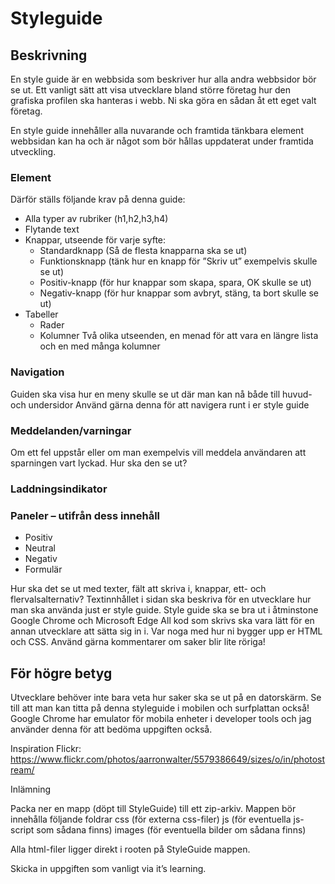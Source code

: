 # Styleguide

## Beskrivning
En style guide är en webbsida som beskriver hur alla andra webbsidor bör se ut. Ett vanligt sätt att visa utvecklare bland större företag hur den grafiska profilen ska hanteras i webb. Ni ska göra en sådan åt ett eget valt företag.


En style guide innehåller alla nuvarande och framtida tänkbara element webbsidan kan ha och är något som bör hållas uppdaterat under framtida utveckling.

### Element

Därför ställs följande krav på denna guide:
- Alla typer av rubriker (h1,h2,h3,h4)
- Flytande text
- Knappar, utseende för varje syfte:
    - Standardknapp (Så de flesta knapparna ska se ut)
    - Funktionsknapp (tänk hur en knapp för ”Skriv ut” exempelvis skulle se ut)
    - Positiv-knapp (för hur knappar som skapa, spara, OK skulle se ut)
    - Negativ-knapp (för hur knappar som avbryt, stäng, ta bort skulle se ut)
- Tabeller
    - Rader
    - Kolumner
Två olika utseenden, en menad för att vara en längre lista och en med många kolumner

### Navigation
Guiden ska visa hur en meny skulle se ut där man kan nå både till huvud- och undersidor
Använd gärna denna för att navigera runt i er style guide
### Meddelanden/varningar
Om ett fel uppstår eller om man exempelvis vill meddela användaren att sparningen vart lyckad. Hur ska den se ut?

### Laddningsindikator

### Paneler – utifrån dess innehåll

- Positiv
- Neutral
- Negativ
- Formulär

Hur ska det se ut med texter, fält att skriva i, knappar, ett- och flervalsalternativ?
Textinnhållet i sidan ska beskriva för en utvecklare hur man ska använda just er style guide.
Style guide ska se bra ut i åtminstone Google Chrome och Microsoft Edge
All kod som skrivs ska vara lätt för en annan utvecklare att sätta sig in i. Var noga med hur ni bygger upp er HTML och CSS. Använd gärna kommentarer om saker blir lite röriga!

## För högre betyg
Utvecklare behöver inte bara veta hur saker ska se ut på en datorskärm. Se till att man kan titta på denna
styleguide i mobilen och surfplattan också! Google Chrome har emulator för mobila enheter i developer tools och jag använder denna för att bedöma uppgiften också.

Inspiration
Flickr: https://www.flickr.com/photos/aarronwalter/5579386649/sizes/o/in/photostream/

 

Inlämning

Packa ner en mapp (döpt till StyleGuide) till ett zip-arkiv.
Mappen bör innehålla följande foldrar
css (för externa css-filer)
js (för eventuella js-script som sådana finns)
images (för eventuella bilder om sådana finns)

Alla html-filer ligger direkt i rooten på StyleGuide mappen.

Skicka in uppgiften som vanligt via it’s learning.